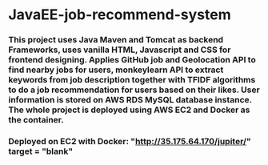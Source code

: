 # JavaEE-job-recommend-system
### This project uses Java Maven and Tomcat as backend Frameworks, uses vanilla HTML, Javascript and CSS for frontend designing. Applies GitHub job and Geolocation API to find nearby jobs for users, monkeylearn API to extract keywords from job description together with TFIDF algorithms to do a job recommendation for users based on their likes. User information is stored on AWS RDS MySQL database instance. The whole project is deployed using AWS EC2 and Docker as the container.

### Deployed on EC2 with Docker: "http://35.175.64.170/jupiter/" target = "blank"

         
